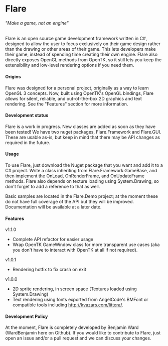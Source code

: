 # Flare
###### "Make a game, not an engine"

Flare is an open source game development framework written in C#, designed to allow the user to focus exclusively on their game design rather than the drawing or other areas of their game. This lets developers make their game, instead of spending time creating their own engine. Flare also directly exposes OpenGL methods from OpenTK, so it still lets you keep the extensibility and low-level rendering options if you need them.

#### Origins

Flare was designed for a personal project, originally as a way to learn OpenGL 3 concepts. Now, built using OpenTK's OpenGL bindings, Flare allows for silent, reliable, and out-of-the-box 2D graphics and text rendering. See the "Features" section for more information.

#### Development status

Flare is a work in progress. New classes are added as soon as they have been tested! We have two nuget packages, Flare.Framework and Flare.GUI. These are usable as-is, but keep in mind that there may be API changes as required in the future.

#### Usage

To use Flare, just download the Nuget package that you want and add it to a C# project. Write a class inheriting from Flare.Framework.GameBase, and then implement the OnLoad, OnRenderFrame, and OnUpdateFrame methods. Flare also depends on texture loading using System.Drawing, so don't forget to add a reference to that as well.

Basic samples are located in the Flare.Demo project; at the moment these do not have full coverage of the API but they will be improved. Documentation will be available at a later date.

#### Features

v1.1.0
 - Complete API refactor for easier usage
 - Wrap OpenTK GameWindow class for more transparent use cases (aka you don't have to interact with OpenTK at all if not required).

v1.0.1
 - Rendering hotfix to fix crash on exit

v1.0.0
 - 2D sprite rendering, in screen space (Textures loaded using System.Drawing)
 - Text rendering using fonts exported from AngelCode's BMFont or compatible tools including http://kvazars.com/littera/.

#### Development Policy

At the moment, Flare is completely developed by Benjamin Ward (WardBenjamin here on Github). If you would like to contribute to Flare, just open an issue and/or a pull request and we can discuss your changes.

